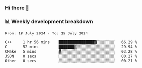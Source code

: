### Hi there 👋

### 📊 Weekly development breakdown
<!--START_SECTION:waka-->

```txt
From: 18 July 2024 - To: 25 July 2024

C++     1 hr 56 mins    ████████████████▓░░░░░░░░   66.29 %
C       52 mins         ███████▒░░░░░░░░░░░░░░░░░   29.94 %
CMake   5 mins          ▓░░░░░░░░░░░░░░░░░░░░░░░░   03.28 %
JSON    0 secs          ░░░░░░░░░░░░░░░░░░░░░░░░░   00.27 %
Other   0 secs          ░░░░░░░░░░░░░░░░░░░░░░░░░   00.21 %
```

<!--END_SECTION:waka-->
